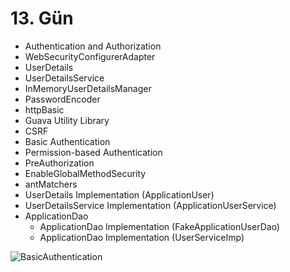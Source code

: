 # 13. Gün 
- Authentication and Authorization
- WebSecurityConfigurerAdapter
- UserDetails
- UserDetailsService
- InMemoryUserDetailsManager
- PasswordEncoder
- httpBasic
- Guava Utility Library
- CSRF
- Basic Authentication
- Permission-based Authentication
- PreAuthorization
- EnableGlobalMethodSecurity
- antMatchers
- UserDetails Implementation (ApplicationUser)
- UserDetailsService Implementation (ApplicationUserService)
- ApplicationDao
  - ApplicationDao Implementation (FakeApplicationUserDao)
  - ApplicationDao Implementation (UserServiceImp)

![BasicAuthentication](http://www.zafercomert.com/medya/java/SpringSecurityBasicAuth.svg)